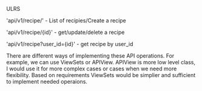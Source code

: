 
ULRS

'api/v1/recipe/' - List of recipies/Create a recipe

'api/v1/recipe/{id}' - get/update/delete a recipe

'api/v1/recipe?user_id={id}' -  get recipe by user_id

There are different ways of implementing these API operations. For example, we can use ViewSets or APIView.
APIView is more low level class, I would use it for more complex cases or cases when we need more flexibility. 
Based on requirements ViewSets would be simplier and sufficient to implement needed operaions.




